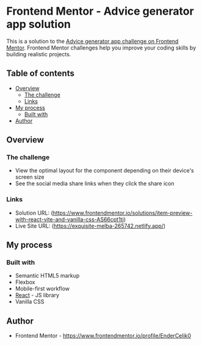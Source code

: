 # Frontend Mentor - Advice generator app solution

This is a solution to the [Advice generator app challenge on Frontend Mentor](https://www.frontendmentor.io/challenges/advice-generator-app-QdUG-13db). Frontend Mentor challenges help you improve your coding skills by building realistic projects.

## Table of contents

- [Overview](#overview)
  - [The challenge](#the-challenge)
  - [Links](#links)
- [My process](#my-process)
  - [Built with](#built-with)
- [Author](#author)

## Overview

### The challenge

- View the optimal layout for the component depending on their device's screen size
- See the social media share links when they click the share icon

### Links

- Solution URL:  (https://www.frontendmentor.io/solutions/item-preview-with-react-vite-and-vanilla-css-AS66cpt1tj)
- Live Site URL: (https://exquisite-melba-265742.netlify.app/)

## My process

### Built with

- Semantic HTML5 markup
- Flexbox
- Mobile-first workflow
- [React](https://reactjs.org/) - JS library
- Vanilla CSS


## Author

- Frontend Mentor - https://www.frontendmentor.io/profile/EnderCelik0


